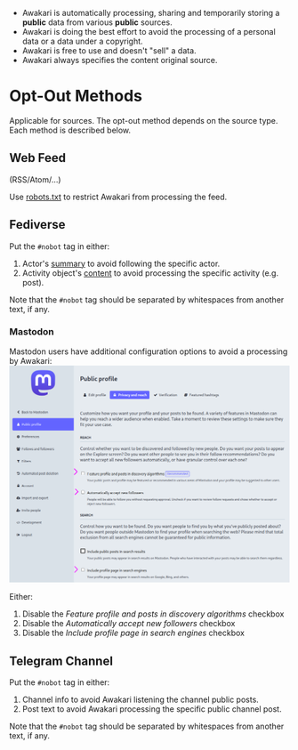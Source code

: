 * Awakari is automatically processing, sharing and temporarily storing a **public** data from various **public** sources.
* Awakari is doing the best effort to avoid the processing of a personal data or a data under a copyright.
* Awakari is free to use and doesn't "sell" a data.
* Awakari always specifies the content original source.

# Opt-Out Methods

Applicable for sources. The opt-out method depends on the source type. Each method is described below.

## Web Feed

(RSS/Atom/...)

Use [robots.txt](https://en.wikipedia.org/wiki/Robots.txt) to restrict Awakari from processing the feed.

## Fediverse

Put the `#nobot` tag in either:
1. Actor's [summary](https://www.w3.org/TR/activitystreams-vocabulary/#dfn-summary) to avoid following the specific actor.
2. Activity object's [content](https://www.w3.org/TR/activitystreams-vocabulary/#dfn-content) to avoid processing the specific activity (e.g. post).

Note that the `#nobot` tag should be separated by whitespaces from another text, if any. 

### Mastodon

Mastodon users have additional configuration options to avoid a processing by Awakari:
![mastodon](mastodon.png)

Either:
1. Disable the *Feature profile and posts in discovery algorithms* checkbox
2. Disable the *Automatically accept new followers* checkbox
3. Disable the *Include profile page in search engines* checkbox

## Telegram Channel

Put the `#nobot` tag in either:
1. Channel info to avoid Awakari listening the channel public posts.
2. Post text to avoid Awakari processing the specific public channel post.

Note that the `#nobot` tag should be separated by whitespaces from another text, if any.
